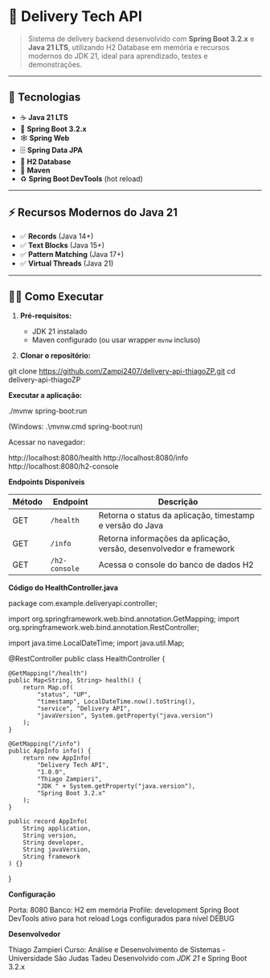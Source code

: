 # 🚀 Delivery Tech API

> Sistema de delivery backend desenvolvido com **Spring Boot 3.2.x** e **Java 21 LTS**, utilizando H2 Database em memória e recursos modernos do JDK 21, ideal para aprendizado, testes e demonstrações.

---

## 🧩 Tecnologias

- ☕ **Java 21 LTS**  
- 🌱 **Spring Boot 3.2.x**  
- 🕸️ **Spring Web**  
- 🗄️ **Spring Data JPA**  
- 🧠 **H2 Database**  
- 🧩 **Maven**  
- ♻️ **Spring Boot DevTools** (hot reload)

---

## ⚡ Recursos Modernos do Java 21

- ✅ **Records** (Java 14+)  
- ✅ **Text Blocks** (Java 15+)  
- ✅ **Pattern Matching** (Java 17+)  
- ✅ **Virtual Threads** (Java 21)

---

## 🏃‍♂️ Como Executar

1. **Pré-requisitos:**  
   - JDK 21 instalado  
   - Maven configurado (ou usar wrapper `mvnw` incluso)

2. **Clonar o repositório:**

git clone https://github.com/Zampi2407/delivery-api-thiagoZP.git
cd delivery-api-thiagoZP


**Executar a aplicação:**

./mvnw spring-boot:run

(Windows: .\mvnw.cmd spring-boot:run)

Acessar no navegador:

http://localhost:8080/health
http://localhost:8080/info
http://localhost:8080/h2-console

**Endpoints Disponíveis**

| Método | Endpoint      | Descrição                                                           |
| ------ | ------------- | ------------------------------------------------------------------- |
| GET    | `/health`     | Retorna o status da aplicação, timestamp e versão do Java           |
| GET    | `/info`       | Retorna informações da aplicação, versão, desenvolvedor e framework |
| GET    | `/h2-console` | Acessa o console do banco de dados H2                               |

**Código do HealthController.java**

package com.example.deliveryapi.controller;

import org.springframework.web.bind.annotation.GetMapping;
import org.springframework.web.bind.annotation.RestController;

import java.time.LocalDateTime;
import java.util.Map;

@RestController
public class HealthController {

    @GetMapping("/health")
    public Map<String, String> health() {
        return Map.of(
            "status", "UP",
            "timestamp", LocalDateTime.now().toString(),
            "service", "Delivery API",
            "javaVersion", System.getProperty("java.version")
        );
    }

    @GetMapping("/info")
    public AppInfo info() {
        return new AppInfo(
            "Delivery Tech API",
            "1.0.0",
            "Thiago Zampieri",
            "JDK " + System.getProperty("java.version"),
            "Spring Boot 3.2.x"
        );
    }

    public record AppInfo(
        String application,
        String version,
        String developer,
        String javaVersion,
        String framework
    ) {}
}


**Configuração**

Porta: 8080
Banco: H2 em memória
Profile: development
Spring Boot DevTools ativo para hot reload
Logs configurados para nível DEBUG

**Desenvolvedor**

Thiago Zampieri
Curso: Análise e Desenvolvimento de Sistemas - Universidade São Judas Tadeu
Desenvolvido com *JDK 21* e Spring Boot 3.2.x